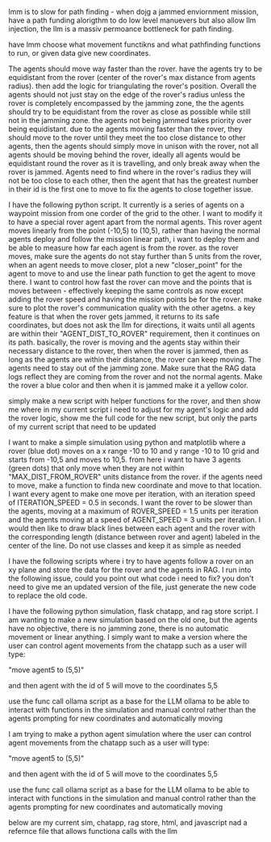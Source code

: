 lmm is to slow for path finding - when dojg a jammed enviornment mission, have a path funding alorigthm to do low level manuevers but also allow llm injection, the llm is a massiv permoance bottleneck for path finding.

have lmm choose what movement functikns and what pathfinding functions to run, or given data give new coordinates.



The agents should move way faster than the rover. have the agents try to be equidistant from the rover (center of the rover's max distance from agents radius). then add the logic for triangulating the rover's position. Overall the agents should not just stay on the edge of the rover's radius unless the rover is completely encompassed by the jamming zone, the the agents should try to be equidistant from the rover as close as possible while still not in the jamming zone. the agents not being jammed takes priority over being equidistant. due to the agents moving faster than the rover, they should move to the rover until they meet the too close distance to other agents, then the agents should simply move in unison with the rover, not all agents should be moving behind the rover, ideally all agents would be equidistant round the rover as it is travelling, and only break away when the rover is jammed. Agents need to find where in the rover's radius they will not be too close to each other, then the agent that has the greatest number in their id is the first one to move to fix the agents to close together issue.




I have the following python script. It currently is a series of agents on a waypoint mission from one corder of the grid to the other. I want to modify it to have a special rover agent apart from the normal agents. This rover agent moves linearly from the point (-10,5) to (10,5), rather than having the normal agents deploy and follow the mission linear path, i want to deploy them and be able to measure how far each agent is from the rover. as the rover moves, make sure the agents do not stay further than 5 units from the rover, when an agent needs to move closer, plot a new "closer_point" for the agent to move to and use the linear path function to get the agent to move there. I want to control how fast the rover can move and the points that is moves between - effectively keeping the same controls as now except adding the rover speed and having the mission points be for the rover. make sure to plot the rover's communication quality with the other agetns.
a key feature is that when the rover gets jammed, it returns to its safe coordinates, but does not ask the llm for directions, it waits until all agents are within their "AGENT_DIST_TO_ROVER" requirement, then it continues on its path. basically, the rover is moving and the agents stay within their necessary distance to the rover, then when the rover is jammed, then as long as the agents are within their distance, the rover can keep moving. The agents need to stay out of the jamming zone. Make sure that the RAG data logs reflect they are coming from the rover and not the normal agents. Make the rover a blue color and then when it is jammed make it a yellow color.

simply make a new script with helper functions for the rover, and then show me where in my current script i need to adjust for my agent's logic and add the rover logic, show me the full code for the new script, but only the parts of my current script that need to be updated



I want to make a simple simulation using python and matplotlib where a rover (blue dot) moves on a x range -10 to 10 and y range -10 to 10 grid and starts from -10,5 and moves to 10,5. from here i want to have 3 agents (green dots) that only move when they are not within "MAX_DIST_FROM_ROVER" units distance from the rover. if the agents need to move, make a function to finda new coordinate and move to that location. I want every agent to make one move per iteration, with an iteration speed of ITERATION_SPEED = 0.5 in seconds. I want the rover to be slower than the agents, moving at a maximum of ROVER_SPEED = 1.5 units per iteration and the agents moving at a speed of AGENT_SPEED = 3 units per iteration. I would then like to draw black lines between each agent and the rover with the corresponding length (distance between rover and agent) labeled in the center of the line. Do not use classes and keep it as simple as needed


I have the following scripts where i try to have agents follow a rover on an xy plane and store the data for the rover and the agents in RAG. I run into the following issue, could you point out what code i need to fix? you don't need to give me an updated version of the file, just generate the new code to replace the old code.








I have the following python simulation, flask chatapp, and rag store script. I am wanting to make a new simulation based on the old one, but the agents have no objective, there is no jamming zone, there is no automatic movement or linear anything. I simply want to make a version where the user can control agent movements from the chatapp such as a user will type:

"move agent5 to (5,5)"

and then agent with the id of 5 will move to the coordinates 5,5

use the func call ollama script as a base for the LLM ollama to be able to interact with functions in the simulation and manual control rather than the agents prompting for new coordinates and automatically moving



I am trying to make a python agent simulation where the user can control agent movements from the chatapp such as a user will type:

"move agent5 to (5,5)"

and then agent with the id of 5 will move to the coordinates 5,5

use the func call ollama script as a base for the LLM ollama to be able to interact with functions in the simulation and manual control rather than the agents prompting for new coordinates and automatically moving


below are my current sim, chatapp, rag store, html, and javascript nad a refernce file that allows functiona calls with the llm

